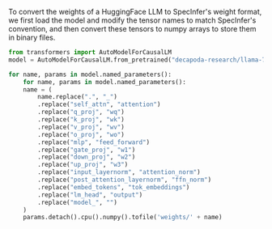 To convert the weights of a HuggingFace LLM to SpecInfer's weight format, we first load the model and modify the tensor names to match SpecInfer's convention, and then convert these tensors to numpy arrays to store them in binary files.

```python
from transformers import AutoModelForCausalLM
model = AutoModelForCausalLM.from_pretrained("decapoda-research/llama-7b-hf")

for name, params in model.named_parameters():
    for name, params in model.named_parameters():
    name = (
        name.replace(".", "_")
        .replace("self_attn", "attention")
        .replace("q_proj", "wq")
        .replace("k_proj", "wk")
        .replace("v_proj", "wv")
        .replace("o_proj", "wo")
        .replace("mlp", "feed_forward")
        .replace("gate_proj", "w1")
        .replace("down_proj", "w2")
        .replace("up_proj", "w3")
        .replace("input_layernorm", "attention_norm")
        .replace("post_attention_layernorm", "ffn_norm")
        .replace("embed_tokens", "tok_embeddings")
        .replace("lm_head", "output")
        .replace("model_", "")
    )
    params.detach().cpu().numpy().tofile('weights/' + name)
```

